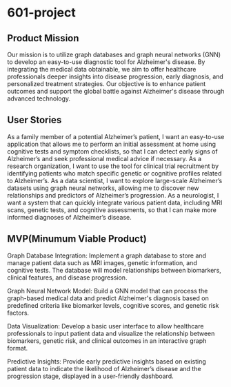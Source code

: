 # 601-project
## Product Mission
Our mission is to utilize graph databases and graph neural networks (GNN) to develop an easy-to-use diagnostic tool for Alzheimer's disease. By integrating the medical data obtainable, we aim to offer healthcare professionals deeper insights into disease progression, early diagnosis, and personalized treatment strategies. Our objective is to enhance patient outcomes and support the global battle against Alzheimer's disease through advanced technology.

## User Stories
As a family member of a potential Alzheimer’s patient, I want an easy-to-use application that allows me to perform an initial assessment at home using cognitive tests and symptom checklists, so that I can detect early signs of Alzheimer’s and seek professional medical advice if necessary.
As a research organization, I want to use the tool for clinical trial recruitment by identifying patients who match specific genetic or cognitive profiles related to Alzheimer’s.
As a data scientist, I want to explore large-scale Alzheimer’s datasets using graph neural networks, allowing me to discover new relationships and predictors of Alzheimer’s progression.
As a neurologist, I want a system that can quickly integrate various patient data, including MRI scans, genetic tests, and cognitive assessments, so that I can make more informed diagnoses of Alzheimer’s disease.

## MVP(Minumum Viable Product)
Graph Database Integration: Implement a graph database to store and manage patient data such as MRI images, genetic information, and cognitive tests. The database will model relationships between biomarkers, clinical features, and disease progression.

Graph Neural Network Model: Build a GNN model that can process the graph-based medical data and predict Alzheimer's diagnosis based on predefined criteria like biomarker levels, cognitive scores, and genetic risk factors.

Data Visualization: Develop a basic user interface to allow healthcare professionals to input patient data and visualize the relationship between biomarkers, genetic risk, and clinical outcomes in an interactive graph format.

Predictive Insights: Provide early predictive insights based on existing patient data to indicate the likelihood of Alzheimer’s disease and the progression stage, displayed in a user-friendly dashboard.
